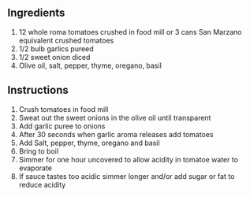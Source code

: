 ## Ingredients
1. 12 whole roma tomatoes crushed in food mill or 3 cans San Marzano equivalent crushed tomatoes
2. 1/2 bulb garlics pureed
3. 1/2 sweet onion diced 
4. Olive oil, salt, pepper, thyme, oregano, basil

## Instructions
1. Crush tomatoes in food mill
2. Sweat out the sweet onions in the olive oil until transparent
3. Add garlic puree to onions
4. After 30 seconds when garlic aroma releases add tomatoes
5. Add Salt, pepper, thyme, oregano and basil
6. Bring to boil
7. Simmer for one hour uncovered to allow acidity in tomatoe water to evaporate
8. If sauce tastes too acidic simmer longer and/or add sugar or fat to reduce acidity
